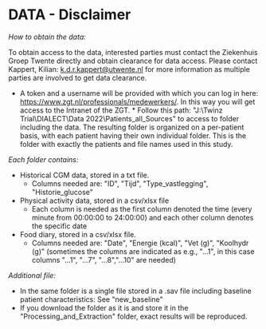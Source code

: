 DATA - Disclaimer
===

*How to obtain the data:*

To obtain access to the data, interested parties must contact the Ziekenhuis Groep Twente directly and obtain clearance for data access. Please contact Kappert, Kilian: k.d.r.kappert@utwente.nl for more information as multiple parties are involved to get data clearance. 

* A token and a username will be provided with which you can log in here: https://www.zgt.nl/professionals/medewerkers/. In this way you will get access to the Intranet of the ZGT. * Follow this path: "J:\Twinz Trial\DIALECT\Data 2022\Patients_all_Sources" to access to folder including the data. The resulting folder is organized on a per-patient basis, with each patient having their own individual folder. This is the folder with exactly the patients and file names used in this study.

*Each folder contains:*

* Historical CGM data, stored in a txt file. 
  * Columns needed are: "ID", "Tijd",	"Type_vastlegging",	"Historie_glucose"
* Physical activity data, stored in a csv/xlsx file
  * Each column is needed as the first column denoted the time (every minute from 00:00:00 to 24:00:00) and each other column denotes the specific date
* Food diary, stored in a csv/xlsx file.
  * Columns needed are: "Date", "Energie (kcal)",	"Vet (g)", "Koolhydr (g)" (sometimes the columns are indicated as e.g., "...1", in this case columns "...1", "...7", "...8","...10" are needed)


*Additional file:*

* In the same folder is a single file stored in a .sav file including baseline patient characteristics: See "new_baseline"
* If you download the folder as it is and store it in the "Processing_and_Extraction" folder, exact results will be reproduced.
